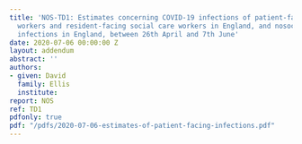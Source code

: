 ```yaml
---
title: 'NOS-TD1: Estimates concerning COVID-19 infections of patient-facing healthcare
  workers and resident-facing social care workers in England, and nosocomial COVID-19
  infections in England, between 26th April and 7th June'
date: 2020-07-06 00:00:00 Z
layout: addendum
abstract: ''
authors:
- given: David
  family: Ellis
  institute: 
report: NOS
ref: TD1
pdfonly: true
pdf: "/pdfs/2020-07-06-estimates-of-patient-facing-infections.pdf"
---
```


